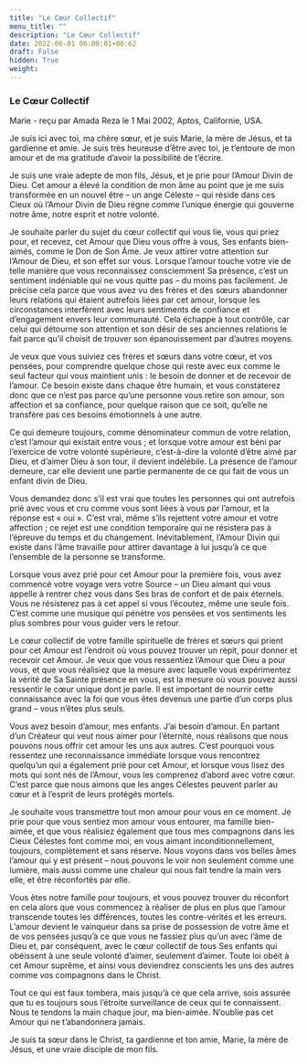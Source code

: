 ```yaml
---
title: "Le Cœur Collectif"
menu_title: ""
description: "Le Cœur Collectif"
date: 2022-06-01 06:00:01+00:62
draft: False
hidden: True
weight:
---
```

### Le Cœur Collectif

Marie - reçu par Amada Reza le 1 Mai 2002, Aptos, Californie, USA.

Je suis ici avec toi, ma chère sœur, et je suis Marie, la mère de Jésus, et ta gardienne et amie. Je suis très heureuse d’être avec toi, je t’entoure de mon amour et de ma gratitude d’avoir la possibilité de t’écrire.

Je suis une vraie adepte de mon fils, Jésus, et je prie pour l’Amour Divin de Dieu. Cet amour a élevé la condition de mon âme au point que je me suis transformée en un nouvel être – un ange Céleste – qui réside dans ces Cieux où l’Amour Divin de Dieu règne comme l’unique énergie qui gouverne notre âme, notre esprit et notre volonté.

Je souhaite parler du sujet du cœur collectif qui vous lie, vous qui priez pour, et recevez, cet Amour que Dieu vous offre à vous, Ses enfants bien-aimés, comme le Don de Son Âme. Je veux attirer votre attention sur l’Amour de Dieu, et son effet sur vous. Lorsque l’amour touche votre vie de telle manière que vous reconnaissez consciemment Sa présence, c’est un sentiment indéniable qui ne vous quitte pas – du moins pas facilement. Je précise cela parce que vous avez vu des frères et des sœurs abandonner leurs relations qui étaient autrefois liées par cet amour, lorsque les circonstances interfèrent avec leurs sentiments de confiance et d’engagement envers leur communauté. Cela échappe à tout contrôle, car celui qui détourne son attention et son désir de ses anciennes relations le fait parce qu’il choisit de trouver son épanouissement par d’autres moyens.

Je veux que vous suiviez ces frères et sœurs dans votre cœur, et vos pensées, pour comprendre quelque chose qui reste avec eux comme le seul facteur qui vous maintient unis : le besoin de donner et de recevoir de l’amour. Ce besoin existe dans chaque être humain, et vous constaterez donc que ce n’est pas parce qu’une personne vous retire son amour, son affection et sa confiance, pour quelque raison que ce soit, qu’elle ne transfère pas ces besoins émotionnels à une autre.

Ce qui demeure toujours, comme dénominateur commun de votre relation, c’est l’amour qui existait entre vous ; et lorsque votre amour est béni par l’exercice de votre volonté supérieure, c’est-à-dire la volonté d’être aimé par Dieu, et d’aimer Dieu à son tour, il devient indélébile. La présence de l’amour demeure, car elle devient une partie permanente de ce qui fait de vous un enfant divin de Dieu.

Vous demandez donc s’il est vrai que toutes les personnes qui ont autrefois prié avec vous et cru comme vous sont liées à vous par l’amour, et la réponse est « oui ». C’est vrai, même s’ils rejettent votre amour et votre affection ; ce rejet est une condition temporaire qui ne résistera pas à l’épreuve du temps et du changement. Inévitablement, l’Amour Divin qui existe dans l’âme travaille pour attirer davantage à lui jusqu’à ce que l’ensemble de la personne se transforme.

Lorsque vous avez prié pour cet Amour pour la première fois, vous avez commencé votre voyage vers votre Source – un Dieu aimant qui vous appelle à rentrer chez vous dans Ses bras de confort et de paix éternels. Vous ne résisterez pas à cet appel si vous l’écoutez, même une seule fois. C’est comme une musique qui pénètre vos pensées et vos sentiments les plus sombres pour vous guider vers le retour.

Le cœur collectif de votre famille spirituelle de frères et sœurs qui prient pour cet Amour est l’endroit où vous pouvez trouver un répit, pour donner et recevoir cet Amour. Je veux que vous ressentiez l’Amour que Dieu a pour vous, et que vous réalisiez que la mesure avec laquelle vous expérimentez la vérité de Sa Sainte présence en vous, est la mesure où vous pouvez aussi ressentir le cœur unique dont je parle. Il est important de nourrir cette connaissance avec la foi que vous êtes devenus une partie d’un corps plus grand – vous n’êtes plus seuls.

Vous avez besoin d’amour, mes enfants. J’ai besoin d’amour. En partant d’un Créateur qui veut nous aimer pour l’éternité, nous réalisons que nous pouvons nous offrir cet amour les uns aux autres. C’est pourquoi vous ressentez une reconnaissance immédiate lorsque vous rencontrez quelqu’un qui a également prié pour cet Amour, et lorsque vous lisez des mots qui sont nés de l’Amour, vous les comprenez d’abord avec votre cœur. C’est parce que nous aimons que les anges Célestes peuvent parler au cœur et à l’esprit de leurs protégés mortels.

Je souhaite vous transmettre tout mon amour pour vous en ce moment. Je prie pour que vous sentiez mon amour vous entourer, ma famille bien-aimée, et que vous réalisiez également que tous mes compagnons dans les Cieux Célestes font comme moi, en vous aimant inconditionnellement, toujours, complètement et sans réserve. Nous voyons dans vos belles âmes l’amour qui y est présent – nous pouvons le voir non seulement comme une lumière, mais aussi comme une chaleur qui nous fait tendre la main vers elle, et être réconfortés par elle.

Vous êtes notre famille pour toujours, et vous pouvez trouver du réconfort en cela alors que vous commencez à réaliser de plus en plus que l’amour transcende toutes les différences, toutes les contre-vérités et les erreurs. L’amour devient le vainqueur dans sa prise de possession de votre âme et de vos pensées jusqu’à ce que vous ne fassiez plus qu’un avec l’âme de Dieu et, par conséquent, avec le cœur collectif de tous Ses enfants qui obéissent à une seule volonté d’aimer, seulement d’aimer. Toute loi obéit à cet Amour suprême, et ainsi vous deviendrez conscients les uns des autres comme vos compagnons dans le Christ.

Tout ce qui est faux tombera, mais jusqu’à ce que cela arrive, sois assurée que tu es toujours sous l’étroite surveillance de ceux qui te connaissent. Nous te tendons la main chaque jour, ma bien-aimée. N’oublie pas cet Amour qui ne t’abandonnera jamais.

Je suis ta sœur dans le Christ, ta gardienne et ton amie, Marie, la mère de Jésus, et une vraie disciple de mon fils.